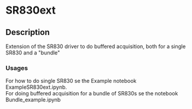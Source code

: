 # SR830ext

## Description

Extension of the SR830 driver to do buffered acquisition, both for a single SR830 and a "bundle"

### Usages

For how to do single SR830 se the Example notebook ExampleSR830ext.ipynb.  
For doing buffered acquisition for a bundle of SR830s se the notebook Bundle_example.ipynb